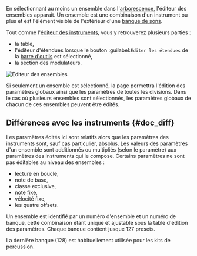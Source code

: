 En sélectionnant au moins un ensemble dans l'[arborescence](manual/soundfont-editor/tree.md), l'éditeur des ensembles apparait.
Un ensemble est une combinaison d'un instrument ou plus et est l'élément visible de l'extérieur d'une [banque de sons](manual/annexes/the-different-soundfont-formats.md#doc_sf2).

Tout comme l'[éditeur des instruments](manual/soundfont-editor/editing-pages/instrument-editor.md), vous y retrouverez plusieurs parties&nbsp;:

* la table,
* l'éditeur d'étendues lorsque le bouton :guilabel:`Éditer les étendues` de la [barre d'outils](manual/soundfont-editor/toolbar.md#doc_view) est sélectionné,
* la section des modulateurs.


![Éditeur des ensembles](images/edit_preset.png "Éditeur des ensembles")


Si seulement un ensemble est sélectionné, la page permettra l'édition des paramètres globaux ainsi que les paramètres de toutes les divisions.
Dans le cas où plusieurs ensembles sont sélectionnés, les paramètres globaux de chacun de ces ensembles peuvent être édités.


## Différences avec les instruments {#doc_diff}


Les paramètres édités ici sont relatifs alors que les paramètres des instruments sont, sauf cas particulier, absolus.
Les valeurs des paramètres d'un ensemble sont additionnés ou multipliés (selon le paramètre) aux paramètres des instruments qui le compose.
Certains paramètres ne sont pas éditables au niveau des ensembles&nbsp;:

* lecture en boucle,
* note de base,
* classe exclusive,
* note fixe,
* vélocité fixe,
* les quatre offsets.

Un ensemble est identifié par un numéro d'ensemble et un numéro de banque, cette combinaison étant unique et ajustable sous la table d'édition des paramètres.
Chaque banque contient jusque 127 presets.

La dernière banque (128) est habituellement utilisée pour les kits de percussion.